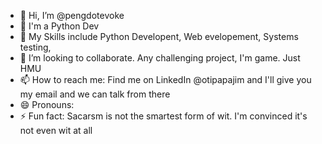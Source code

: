- 👋 Hi, I’m @pengdotevoke
- 👀 I'm a Python Dev
- 🌱 My Skills include Python Developent, Web evelopement, Systems testing,
- 💞️ I’m looking to collaborate. Any challenging project, I'm game. Just HMU
- 📫 How to reach me: Find me on LinkedIn @otipapajim and I'll give you my email and we can talk from there
- 😄 Pronouns: 
- ⚡ Fun fact: Sacarsm is not the smartest form of wit. I'm convinced it's not even wit at all

<!---
pengdotevoke/pengdotevoke is a ✨ special ✨ repository because its `README.md` (this file) appears on your GitHub profile.
You can click the Preview link to take a look at your changes.
--->
